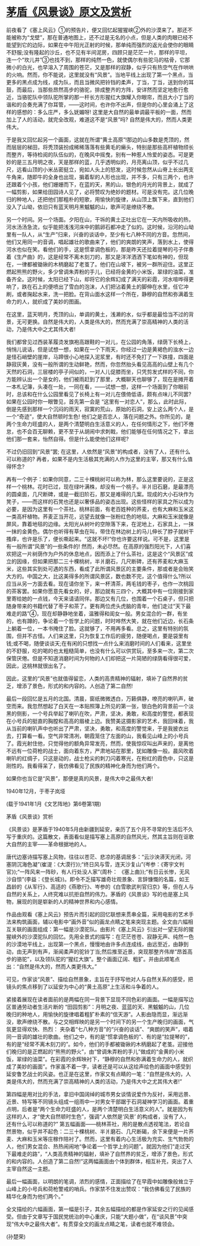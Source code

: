 # [茅盾《风景谈》原文及赏析](https://www.vrrw.net/wx/9141.html)

前夜看了《塞上风云》①的预告片，便又回忆起猩猩峡②外的沙漠来了。那还不能被称为“戈壁”，那在普通地图上，还不过是无名的小点，但是人类的肉眼已经不能望到它的边际，如果在中午阳光正射的时候，那单纯而强烈的返光会使你的眼睛不舒服;没有隆起的沙丘，也不见有半间泥房，四顾只是茫茫一片，那样的平坦，连一个“坎儿井”③也找不到，那样的纯然一色，就使偶尔有些驼马的枯骨，它那微小的白光，也早溶入了周围的苍茫，又是那样的寂静，似乎只有热空气在作哄哄的火响。然而，你不能说，这里就没有“风景”。当地平线上出现了第一个黑点，当更多的黑点成为线，成为队，而且当微风把铃铛的柔声，丁当，丁当，送到你的耳鼓，而最后，当那些昂然高步的骆驼，排成整齐的方阵，安详然而坚定地愈行愈近，当骆驼队中领队驼所掌的那一杆长方形猩红大旗耀入你眼帘，而且大小丁当的谐和的合奏充满了你耳管，——这时间，也许你不出声，但是你的心里会涌上了这样的感想的：多么庄严，多么妩媚呀! 这里是大自然的最单调最平板的一面，然而加上了人的活动，就完全改观，难道这不是“风景”吗? 自然是伟大的，然而人类更伟大。

于是我又回忆起另一个画面，这就在所谓“黄土高原”!那边的山多数是秃顶的，然而层层的梯田，将秃顶装扮成稀稀落落有些黄毛的癞头，特别是那些高杆植物颀长而整齐，等待检阅的队伍似的，在晚风中摇曳，别有一种惹人怜爱的姿态。可是更妙的是三五月明之夜，天是那样的蓝，几乎透明似的，月亮离山顶，似乎不过几尺，远看山顶的小米丛密挺立，宛如人头上的怒发，这时候忽然从山脊上长出两支牛角来，随即牛的全身也出现，掮着犁的人形也出现，并不多，只有三两个，也许还跟着个小孩，他们姗姗而下，在蓝的天，黑的山，银色的月光的背景上，就成了一幅剪影，如果给田园诗人见了，必将赞叹为绝妙的题材。可是没有完。这几位晚归的种地人，还把他们那粗朴的短歌，用愉快的旋律，从山顶上飘下来，直到他们没入了山坳，依旧只有蓝天明月黑魆魆的山，歌声可是缭绕不散。



另一个时间。另一个场面。夕阳在山，干坼的黄土正吐出它在一天内所吸收的热，河水汤汤急流，似乎能把浅浅河床中的鹅卵石都冲走了似的。这时候，沿河的山坳里有一队人，从“生产”归来，兴奋的谈话中，至少有七八种不同的方音。忽然间，他们又用同一的音调，唱起雄壮的歌曲来了，他们的爽朗的笑声，落到水上，使得河水也似在笑。看他们的手，这是惯拿调色板的，那是昨天还拉着提琴的弓子伴奏着《生产曲》的，这是经常不离木刻刀的，那又是洋洋洒洒下笔如有神的，但现在，一律都被锄锹的木柄磨起了老茧了。他们在山坡下，被另一群所迎住。这里正燃起熊熊的野火，多少曾调朱弄粉的手儿，已经将金黄的小米饭，翠绿的油菜，准备齐全。这时候，太阳已经下山，却将它的余辉幻成了满天的彩霞，河水喧哗得更响了，跌在石上的便喷出了雪白的泡沫，人们把沾着黄土的脚伸在水里，任它冲刷，或者掬起水来，洗一把脸。在背山面水这样一个所在，静穆的自然和弥满着生命力的人，就织成了美妙的图画。

在这里，蓝天明月，秃顶的山，单调的黄土，浅濑的水，似乎都是最恰当不过的背景，无可更换。自然是伟大的，人类是伟大的，然而充满了崇高精神的人类的活动，乃是伟大中之尤其伟大者!

我们都曾见过西装革履烫发旗袍高跟鞋的一对儿，在公园的角落，绿荫下长椅上，悄悄儿说话，但是试想一想，如果在一个下雨天，你经过一边是黄褐色的浊水一边是怪石峭壁的崖岸，马蹄很小心地探入泥浆里，有时还不免打了一下跌撞，四面是静寂灰黄，没有一般所谓的生动鲜艳，然而，你忽然抬头看见高高的山壁上有几个天然的石洞，三层楼的亭子间似的，一对人儿促膝而坐，只凭剪发式样的不同，你方能辨认出一个是女的，他们被雨赶到了那里，大概聊天也聊够了，现在是摊开着一本札记簿，头凑在一处，一同在看，——试想一想，这样一个场面到了你眼前时，总该和在什么公园里看见了长椅上有一对儿在偎倚低语，颇有点味儿不同罢? 如果在公园时你一眼瞥见，首先第一会是 “这里有一对恋人”，那么，此时此际，倒是先感到那样一个沉闷的雨天，寂寞的荒山，原始的石洞，安上这么两个人，是一个“奇迹”，使大自然顿时生色! 他们之是否恋人，落在问题之外。你所见的，是两个生命力旺盛的人，是两个清楚明白生活意义的人，在任何情形之下，他们不倦怠，也不会百无聊赖，更不至于从胡闹中求刺戟，他们能够在任何情况之下，拿出他们那一套来，怡然自得。但是什么能使他们这样呢?

不过仍旧回到“风景”罢; 在这里，人依然是“风景”的构成者，没有了人，还有什么可以称道的? 再者，如果不是内生活极其充满的人作为这里的主宰，那又有什么值得怀念?

再有一个例子：如果你同意，二三十棵桃树可以称为林，那么这里要说的，正是这样一个桃林。花时已过，现在绿叶满株，却没有一个桃子。半爿旧石磨，是最漂亮的圆桌面，几尺断碑，或是一截旧阶石，那又是难得的几案。现成的大小石块作为凳子，——而这样的石凳也还是以奢侈品的姿态出现。这些怪样的家具之所以成为必要，是因为这里有一个茶社。桃林前面，有老百姓种的荞麦，也有大麻和玉米这一类高杆植物。荞麦正当开花，远望去就像一张粉红色的地毯，大麻和玉米就像是屏风，靠着地毯的边缘。太阳光从树叶的空隙落下来，在泥地上，石家具上，一抹一抹的金黄色。偶尔也听得有草虫在叫，带住在林边树上的马儿伸长了脖子就树干搔痒，也许是乐了，便长嘶起来。“这就不坏!”你也许要这样说。可不是，这里是有一般所谓“风景”的一些条件的! 然而，未必尽然。在高原的强烈阳光下，人们喜欢把这一片树荫作为户外的休息地点，因而添上了什么茶社，这是这个“风景区”成立的因缘，但如果把那二三十棵桃树，半爿磨石，几尺断碑，还有荞麦和大麻玉米，这些其实到处可遇的东西，看成了此所谓风景区的主要条件，那或者是会贻笑大方的。中国之大，比这美得多的所谓风景区，数也数不完，这个值得什么?所以应当从另一方面去看。现在请你坐下，来一杯清茶，两毛钱的枣子，也作一次桃园的茶客罢。如果你愿意先看女的，好，那边就有三四个，大概其中有一位刚接到家里寄给她的一点钱，今天来请请同伴。那边又有几位，也围着一个石桌子，但只把随身带来的书籍代替了枣子和茶了。更有两位虎头虎脑的青年，他们走过“天下最难走的路”④，现在却静静地坐着，温雅得和闺女一般。男女混合的一群，有坐的，也有蹲的，争论着一个哲学上的问题，时时哗然大笑，就在他们近边，长石条上躺着一位，一本书掩住了脸。这就够了，不用再多看。总之，这里有特别的氛围，但并不古怪。人们来这里，只为恢复工作后的疲劳，随便喝点，要是袋里有钱;或不喝，随便谈谈天;在有闲的只想找一点什么来消磨时间的人们看来，这里坐的不舒服，吃的喝的也太粗糙简单，也没有什么可以供赏玩，至多来一次，第二次保管厌倦。但是不知道消磨时间为何物的人们却把这一片简陋的绿荫看得很可爱，因此，这桃林就很出名了。

因此，这里的“风景”也就值得留恋，人类的高贵精神的辐射，填补了自然界的贫乏，增添了景色，形式的和内容的。人创造了第二自然!

最后一段回忆是五月的北国。清晨，窗纸微微透白，万籁俱静，嘹亮的喇叭声，破空而来。我忽然想起了白天在一本贴照簿上所见的第一张，银白色的背景前一个淡黑的侧影，一个号兵举起了喇叭在吹，严肃，坚决，勇敢，和高度的警觉，都表现在小号兵的挺直的胸膛和高高的眉棱上边。我赞美这摄影家的艺术，我回味着，我从当前的喇叭声中也听出了严肃，坚决，勇敢，和高度的警觉来，于是我披衣出去，打算看一看。空气非常清冽，朝霞笼住了左面的山，我看见山峰上的小号兵了。霞光射住他，只觉得他的额角异常发亮，然而，使我惊叹叫出声来的，是离他不远有一位荷枪的战士，面向着东方，严肃地站在那里，犹如雕像一般。晨风吹着喇叭的红绸子，只这是动的，战士枪尖的刺刀闪着寒光，在粉红的霞色中，只这是刚性的。我看得呆了，我仿佛看见了民族的精神化身而为他们两个。

如果你也当它是“风景”，那便是真的风景，是伟大中之最伟大者!

1940年12月，于枣子岚垭

(载于1941年1月《文艺阵地》第6卷第1期)

茅盾《风景谈》赏析

《风景谈》是茅盾于1940年5月由新疆到延安，亲历了五个月不寻常的生活后不久写于重庆的。这篇散文，表面看似是描写塞上高原的自然风光，然其主旨则在讴歌大自然的主宰——革命根据地的人。

唐代边塞诗描写塞上风物，往往以苍茫、悲凉的基调居多：“云沙泱漭天光闭，河塞阴沉海色凝”(崔湜：《大漠行》);“终日风与雪，连天沙复山”(岑参：《寄宇文判官》);“一阵风来一阵砂，有人行处没人家”(周朴： 《塞上曲》);“有日云长惨，无风沙自惊”(李益：《登长城》)。即令不乏描写雄奇壮观景象、言辞慷慨的名篇，如王昌龄的《从军行》、高适的《燕歌行》、岑参的《白雪歌武判官归京》等，但在人与自然的关系上，人终究难以抗拒自然的伟力。茅盾的《风景谈》写的也是塞上风物，展现的则是崭新的人的精神世界和内心感情。

作品由观看《塞上风云》预告片而引起的回忆联想来贯串全篇，采用电影的艺术手法来构筑画面，辅以电影中“画外音”似的画龙点睛之笔来突现主题。全文由六幅相互关联的画面组成：第一幅是沙漠驼队。由影片《塞上风云》引出对一望无际的猩猩峡外的沙漠驼队的回忆。先用全景式的描写：在茫茫苍苍、寂静无声、纯然一色的沙漠地平线上，出现第一个黑点，慢慢地由许多点连成线，由远至近，由静到动，由无声到有声，渐闻柔声的驼铃丁当;然后推至近景，突现那整齐伟岸“昂首高步的骆驼”，以及领队驼的“猩红大旗”。整个画面辽阔、粗犷。并由此顺笔点出：“自然是伟大的，然而人类更伟大。”

可见，作家谈“风景”、描绘自然景象，主旨在于抒写他对人与自然关系的感受，把镜头的焦点移到了以延安为中心的“黄土高原”上生活和斗争着的人。

紧接着展现在读者面前的是两幅在同一背景下显现不同色彩的画面。一幅是描写边区普通劳动者生活片断的 “田园剪影”：月明之夜、蓝蓝的天、黑魆魆的山，几位晚归的种地人，用愉快的旋律唱着粗犷朴素的“信天游”。人影由隐而显，渐远渐没，歌声缭绕不散。与之交相辉映的是另一个时间下的另一个生产晚归的画面，气氛更显得欢快、热烈： 夹杂着“七八种方音”的“兴奋的谈话”、“爽朗的笑声”，唱着同一音调的雄壮的歌曲。他们之中，有的是“惯拿调色板的”、有的是“拉提琴的”，有的是“经常不离木刻刀的”。如今，他们的手都被锄锹的木柄磨起了老茧。迎接他们晚归的是正燃起的“熊熊的野火”，由“曾调朱弄粉的手儿”做成的“金黄的小米饭，翠绿的油菜”。在彩霞的余辉映衬下，“静穆的自然和弥满着生命力的人，就织成了美妙的画面”。作家虽不着一字，读者还是可以从这绘声绘色的画面中感受到延安鲁艺战士的风姿。也正是在这里，作家又有点睛的一笔：“自然是伟大的，人类是伟大的，然而充满了崇高精神的人类的活动，乃是伟大中之尤其伟大者!”

第四幅是用对比的手法，拿旧中国阔绰的城市男女谈情说爱作为反衬，采用远景、近景、特写等不同镜头组成一组雨中一对男女干部踞于石洞凝神学习的画面。着重点明，后者是“两个生命力旺盛的人，是两个清楚明白生活意义的人”。就是因为有这样的人，才“使大自然顿时生色”，强调“人依然是‘风景’ 的构成者，没有了人，还有什么可以称道的?” 第五幅画面——桃林茶社，用的是散点透视笔法，若论自然景物，似乎并不起色：二三十棵桃树、半爿磨石、几尺断碣，余下来便是一片荞麦、大麻和玉米等庄稼作陪衬了。然而，这里有着内心生活极为充实、生气勃勃的人，他们男女混合、热热闹闹地“争论着一个哲学上的问题”。就因为他们“走过天下最难走的路”，“人类高贵精神的辐射，填补了自然界的贫乏，增添了景色，形式的和内容的。人创造了第二自然!”这两幅画面由个体到群体，相互补充，突出了人主宰自然这一主题。

最后一幅画面，以明朗的笔调，浓烈的感情，正面描绘了在早霞中如雕像般耸立于山峰上的小号兵和荷枪警戒的哨兵。作家禁不住发出赞叹：“我仿佛看见了民族的精华化身而为他们两个。”

全文描绘的六幅画面，第一幅是引子，其余五幅描绘的都是作家延安之行的见闻感受。但由于文章写于国民党统治的中心重庆，只能“大题小做”，在“谈风景”中突现“伟大中之最伟大者”。有贯穿全文的画龙点睛之笔，读者也就不难领会。

(孙楚荣)

